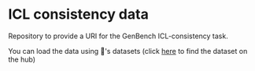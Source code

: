 # ICL consistency data
Repository to provide a URI for the GenBench ICL-consistency task.

You can load the data using 🤗's datasets (click [here](https://huggingface.co/datasets/LucasWeber/icl_consistency_test) to find the dataset on the hub)
